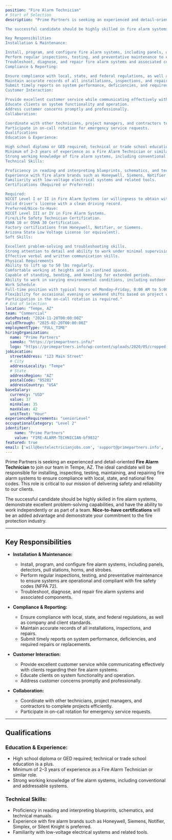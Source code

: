 ```yaml
---
position: "Fire Alarm Technician"
# Start of Selection
description: "Prime Partners is seeking an experienced and detail-oriented Fire Alarm Technician to join our team in Tempe, AZ. The ideal candidate will be responsible for installing, inspecting, testing, maintaining, and repairing fire alarm systems to ensure compliance with local, state, and national fire codes. This role is critical to our mission of delivering safety and reliability to our clients.

The successful candidate should be highly skilled in fire alarm systems, demonstrate excellent problem-solving capabilities, and have the ability to work independently or as part of a team. Nice-to-have certifications will be an added advantage and demonstrate your commitment to the fire protection industry.

Key Responsibilities
Installation & Maintenance:

Install, program, and configure fire alarm systems, including panels, detectors, pull stations, horns, and strobes.
Perform regular inspections, testing, and preventative maintenance to ensure systems are operational and compliant with fire safety codes (NFPA 72).
Troubleshoot, diagnose, and repair fire alarm systems and associated components.
Compliance & Reporting:

Ensure compliance with local, state, and federal regulations, as well as company and client standards.
Maintain accurate records of all installations, inspections, and repairs.
Submit timely reports on system performance, deficiencies, and required repairs or replacements.
Customer Interaction:

Provide excellent customer service while communicating effectively with clients regarding their fire alarm systems.
Educate clients on system functionality and operation.
Address customer concerns promptly and professionally.
Collaboration:

Coordinate with other technicians, project managers, and contractors to complete projects efficiently.
Participate in on-call rotation for emergency service requests.
Qualifications
Education & Experience:

High school diploma or GED required; technical or trade school education is a plus.
Minimum of 2–3 years of experience as a Fire Alarm Technician or similar role.
Strong working knowledge of fire alarm systems, including conventional and addressable systems.
Technical Skills:

Proficiency in reading and interpreting blueprints, schematics, and technical manuals.
Experience with fire alarm brands such as Honeywell, Siemens, Notifier, Simplex, or Silent Knight is preferred.
Familiarity with low-voltage electrical systems and related tools.
Certifications (Required or Preferred):

Required:
NICET Level I or II in Fire Alarm Systems (or willingness to obtain within 6 months).
Valid driver’s license with a clean driving record.
Preferred/Nice-to-Have:
NICET Level III or IV in Fire Alarm Systems.
Fire/Life Safety Technician Certification.
OSHA 10 or OSHA 30 Certification.
Factory certifications from Honeywell, Notifier, or Siemens.
Arizona State Low Voltage License (or equivalent).
Soft Skills:

Excellent problem-solving and troubleshooting skills.
Strong attention to detail and ability to work under minimal supervision.
Effective verbal and written communication skills.
Physical Requirements
Ability to lift up to 50 lbs regularly.
Comfortable working at heights and in confined spaces.
Capable of standing, bending, and kneeling for extended periods.
Ability to work in varying environmental conditions, including outdoor sites.
Work Schedule
Full-time position with typical hours of Monday–Friday, 8:00 AM to 5:00 PM.
Flexibility for occasional evening or weekend shifts based on project or emergency needs.
Participation in the on-call rotation is required."
# End of Selection
location: "Tempe, AZ"
team: "Commercial"
datePosted: "2024-11-20T00:00:00Z"
validThrough: "2025-02-20T00:00:00Z"
employmentType: "FULL_TIME"
hiringOrganization: 
  name: "Prime Partners"
  sameAs: "https://primepartners.info/"
  logo: "https://primepartners.info/wp-content/uploads/2020/05/cropped-Prime-Partners-Logo-NO-BG-1-1.png"
jobLocation:
  streetAddress: "123 Main Street"
  # City
  addressLocality: "Tempe"
  # State
  addressRegion: "AZ"
  postalCode: "85281"
  addressCountry: "USA"
baseSalary:
  currency: "USD"
  value: 37
  minValue: 35
  maxValue: 42
  unitText: "Hour"
experienceRequirements: "seniorLevel"
occupationalCategory: "Level 2"
identifier:
    name: "Prime Partners"
    value: "FIRE-ALARM-TECHNICIAN-bf9832"
featured: true
email: ['will@bestelectricianjobs.com', 'support@primepartners.info', 'resumes@bestelectricianjobs.zohorecruitmail.com']
---
```


Prime Partners is seeking an experienced and detail-oriented **Fire Alarm Technician** to join our team in Tempe, AZ. The ideal candidate will be responsible for installing, inspecting, testing, maintaining, and repairing fire alarm systems to ensure compliance with local, state, and national fire codes. This role is critical to our mission of delivering safety and reliability to our clients.

The successful candidate should be highly skilled in fire alarm systems, demonstrate excellent problem-solving capabilities, and have the ability to work independently or as part of a team. **Nice-to-have certifications** will be an added advantage and demonstrate your commitment to the fire protection industry.

---

## Key Responsibilities  
- **Installation & Maintenance:**
  - Install, program, and configure fire alarm systems, including panels, detectors, pull stations, horns, and strobes.
  - Perform regular inspections, testing, and preventative maintenance to ensure systems are operational and compliant with fire safety codes (NFPA 72).
  - Troubleshoot, diagnose, and repair fire alarm systems and associated components.

- **Compliance & Reporting:**
  - Ensure compliance with local, state, and federal regulations, as well as company and client standards.
  - Maintain accurate records of all installations, inspections, and repairs.
  - Submit timely reports on system performance, deficiencies, and required repairs or replacements.

- **Customer Interaction:**
  - Provide excellent customer service while communicating effectively with clients regarding their fire alarm systems.
  - Educate clients on system functionality and operation.
  - Address customer concerns promptly and professionally.

- **Collaboration:**
  - Coordinate with other technicians, project managers, and contractors to complete projects efficiently.
  - Participate in on-call rotation for emergency service requests.

---

## Qualifications  
### Education & Experience:  
- High school diploma or GED required; technical or trade school education is a plus.  
- Minimum of 2–3 years of experience as a Fire Alarm Technician or similar role.  
- Strong working knowledge of fire alarm systems, including conventional and addressable systems.  

### Technical Skills:  
- Proficiency in reading and interpreting blueprints, schematics, and technical manuals.  
- Experience with fire alarm brands such as Honeywell, Siemens, Notifier, Simplex, or Silent Knight is preferred.  
- Familiarity with low-voltage electrical systems and related tools.  
